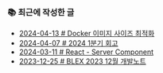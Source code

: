 ### 📚 최근에 작성한 글

<!-- BLEX:START -->
- [2024-04-13 # Docker 이미지 사이즈 최적화](https://blex.me/@baealex/docker-image-size-optimize)
- [2024-04-07 # 2024 1분기 회고](https://blex.me/@baealex/retrospective-2024-1-quarter)
- [2024-03-11 # React - Server Component](https://blex.me/@baealex/react-server-component)
- [2023-12-25 # BLEX 2023 12월 개발노트](https://blex.me/@baealex/blex-2023-12%EC%9B%94-%EA%B0%9C%EB%B0%9C%EB%85%B8%ED%8A%B8)<!-- BLEX:END -->

<!-- YOUTUBE:START --><!-- YOUTUBE:END -->
